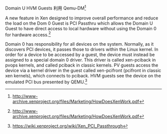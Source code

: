 Domain U HVM Guests 利用 Qemu-DM[^1]

A new feature in Xen designed to improve overall performance and reduce the load on
the Dom 0 Guest is PCI Passthru which allows the Domain U Guest to have direct access
to local hardware without using the Domain 0 for hardware access.[^1]

Domain 0 has responsibility for all devices on the system.
Normally, as it discovers PCI devices, it passes those to drivers within the Linux kernel.
In order for a device to be accessed by a guest, the device must instead be assigned to a special domain 0 driver.
This driver is called xen-pciback in pvops kernels, and called pciback in classic kernels.
PV guests access the device via a kernel driver in the guest called xen-pcifront (pcifront in classic xen kernels),
which connects to pciback. HVM guests see the device on the emulated PCI bus presented by QEMU.[^2]

[^1]: http://www-archive.xenproject.org/files/Marketing/HowDoesXenWork.pdf
[^2]: https://wiki.xenproject.org/wiki/Xen_PCI_Passthrough
